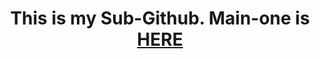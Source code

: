 <h1 align="center">This is my Sub-Github. Main-one is <a href="https://github.com/gnslalsl12" target="_blank">HERE</a></h1>

